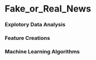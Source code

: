 # Fake_or_Real_News

### Explotory Data Analysis
### Feature Creations
### Machine Learning Algorithms
